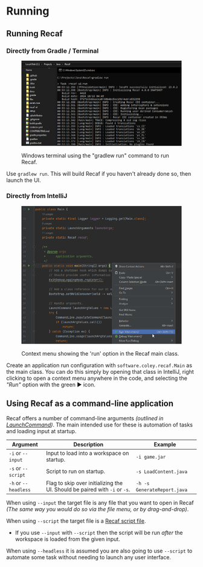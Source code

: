 # Running

## Running Recaf

### Directly from Gradle / Terminal

<figure><img src="../../assets/run-gradlew.png" alt=""><figcaption><p>Windows terminal using the "gradlew run" command to run Recaf.</p></figcaption></figure>

Use `gradlew run`. This will build Recaf if you haven't already done so, then launch the UI. 

### Directly from IntelliJ

<figure><img src="../../assets/idea-run-config.png" alt=""><figcaption><p>Context menu showing the 'run' option in the Recaf main class.</p></figcaption></figure>

Create an application run configuration with `software.coley.recaf.Main` as the main class. You can do this simply by opening that class in IntelliJ, right clicking to open a context menu anywhere in the code, and selecting the _"Run"_ option with the green :arrow_forward: icon.

## Using Recaf as a command-line application

Recaf offers a number of command-line arguments _(outlined in [LaunchCommand](https://github.com/Col-E/Recaf/blob/master/recaf-core/src/main/java/software/coley/recaf/launch/LaunchCommand.java))_. The main intended use for these is automation of tasks and loading input at startup.

| Argument             | Description                                                  | Example                     |
| -------------------- | ------------------------------------------------------------ | --------------------------- |
| `-i` or `--input`    | Input to load into a workspace on startup.                   | `-i game.jar`               |
| `-s` or `--script`   | Script to run on startup.                                    | `-s LoadContent.java`       |
| `-h` or `--headless` | Flag to skip over initializing the UI. Should be paired with `-i` or `-s`. | `-h -s GenerateReport.java` |

When using `--input` the target file is any file that you want to open in Recaf _(The same way you would do so via the file menu, or by drag-and-drop)_.

When using `--script` the target file is a [Recaf script file](../plugins-and-scripts/scripts.md). 

- If you use `--input` with `--script` then the script will be run _after_ the workspace is loaded from the given input.

When using `--headless` it is assumed you are also going to use `--script` to automate some task without needing to launch any user interface.
